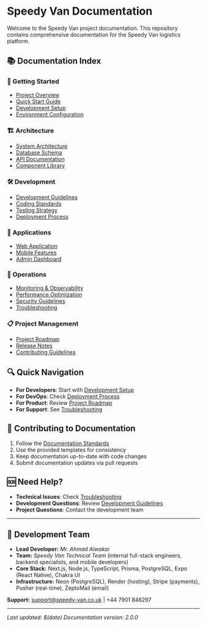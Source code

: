 # Speedy Van Documentation

Welcome to the Speedy Van project documentation. This repository contains comprehensive documentation for the Speedy Van logistics platform.

## 📚 Documentation Index

### 🚀 Getting Started

- [Project Overview](./overview.md)
- [Quick Start Guide](./quick-start.md)
- [Development Setup](./development-setup.md)
- [Environment Configuration](./environment.md)

### 🏗️ Architecture

- [System Architecture](./architecture/README.md)
- [Database Schema](./architecture/database.md)
- [API Documentation](./architecture/api.md)
- [Component Library](./architecture/components.md)

### 🛠️ Development

- [Development Guidelines](./development/README.md)
- [Coding Standards](./development/coding-standards.md)
- [Testing Strategy](./development/testing.md)
- [Deployment Process](./development/deployment.md)

### 📱 Applications

- [Web Application](./apps/web/README.md)
- [Mobile Features](./apps/web/mobile-features.md)
- [Admin Dashboard](./apps/web/admin-dashboard.md)

### 🔧 Operations

- [Monitoring & Observability](./operations/monitoring.md)
- [Performance Optimization](./operations/performance.md)
- [Security Guidelines](./operations/security.md)
- [Troubleshooting](./operations/troubleshooting.md)

### 📋 Project Management

- [Project Roadmap](./project/roadmap.md)
- [Release Notes](./project/releases.md)
- [Contributing Guidelines](./project/contributing.md)

## 🔍 Quick Navigation

- **For Developers**: Start with [Development Setup](./development-setup.md)
- **For DevOps**: Check [Deployment Process](./development/deployment.md)
- **For Product**: Review [Project Roadmap](./project/roadmap.md)
- **For Support**: See [Troubleshooting](./operations/troubleshooting.md)

## 📝 Contributing to Documentation

1. Follow the [Documentation Standards](./development/documentation-standards.md)
2. Use the provided templates for consistency
3. Keep documentation up-to-date with code changes
4. Submit documentation updates via pull requests

## 🆘 Need Help?

- **Technical Issues**: Check [Troubleshooting](./operations/troubleshooting.md)
- **Development Questions**: Review [Development Guidelines](./development/README.md)
- **Project Questions**: Contact the development team

---

## 👥 Development Team

* **Lead Developer:** *Mr. Ahmad Alwakai*
* **Team:** *Speedy Van Technical Team* (internal full-stack engineers, backend specialists, and mobile developers)
* **Core Stack:** Next.js, Node.js, TypeScript, Prisma, PostgreSQL, Expo (React Native), Chakra UI
* **Infrastructure:** Neon (PostgreSQL), Render (hosting), Stripe (payments), Pusher (real-time), ZeptoMail (email)

**Support:** support@speedy-van.co.uk | +44 7901 846297

---

_Last updated: $(date)_
_Documentation version: 2.0.0_

